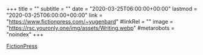 +++
title = ""
subtitle = ""
date = "2020-03-25T06:00:00+00:00"
lastmod = "2020-03-25T06:00:00+00:00"
link = "https://www.fictionpress.com/~yugenbard"
#linkRel = ""
image = "https://rsc.youronly.one/img/assets/Writing.webp"
#metarobots = "noindex"
+++

[FictionPress](https://www.fictionpress.com/~yugenbard "FictionPress")
